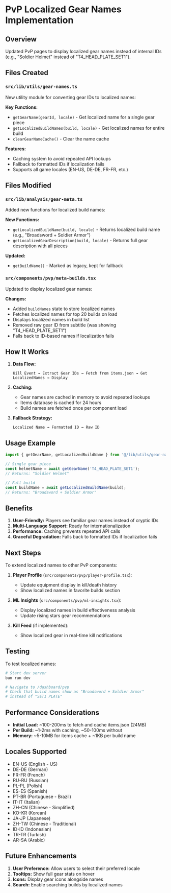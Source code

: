 # PvP Localized Gear Names Implementation

## Overview
Updated PvP pages to display localized gear names instead of internal IDs (e.g., "Soldier Helmet" instead of "T4_HEAD_PLATE_SET1").

## Files Created

### `src/lib/utils/gear-names.ts`
New utility module for converting gear IDs to localized names:

**Key Functions:**
- `getGearName(gearId, locale)` - Get localized name for a single gear piece
- `getLocalizedBuildNames(build, locale)` - Get localized names for entire build
- `clearGearNameCache()` - Clear the name cache

**Features:**
- Caching system to avoid repeated API lookups
- Fallback to formatted IDs if localization fails
- Supports all game locales (EN-US, DE-DE, FR-FR, etc.)

## Files Modified

### `src/lib/analysis/gear-meta.ts`
Added new functions for localized build names:

**New Functions:**
- `getLocalizedBuildName(build, locale)` - Returns localized build name (e.g., "Broadsword + Soldier Armor")
- `getLocalizedGearDescription(build, locale)` - Returns full gear description with all pieces

**Updated:**
- `getBuildName()` - Marked as legacy, kept for fallback

### `src/components/pvp/meta-builds.tsx`
Updated to display localized gear names:

**Changes:**
- Added `buildNames` state to store localized names
- Fetches localized names for top 20 builds on load
- Displays localized names in build list
- Removed raw gear ID from subtitle (was showing "T4_HEAD_PLATE_SET1")
- Falls back to ID-based names if localization fails

## How It Works

1. **Data Flow:**
   ```
   Kill Event → Extract Gear IDs → Fetch from items.json → Get LocalizedNames → Display
   ```

2. **Caching:**
   - Gear names are cached in memory to avoid repeated lookups
   - Items database is cached for 24 hours
   - Build names are fetched once per component load

3. **Fallback Strategy:**
   ```
   Localized Name → Formatted ID → Raw ID
   ```

## Usage Example

```typescript
import { getGearName, getLocalizedBuildName } from '@/lib/utils/gear-names';

// Single gear piece
const helmetName = await getGearName('T4_HEAD_PLATE_SET1'); 
// Returns: "Soldier Helmet"

// Full build
const buildName = await getLocalizedBuildName(build);
// Returns: "Broadsword + Soldier Armor"
```

## Benefits

1. **User-Friendly:** Players see familiar gear names instead of cryptic IDs
2. **Multi-Language Support:** Ready for internationalization
3. **Performance:** Caching prevents repeated API calls
4. **Graceful Degradation:** Falls back to formatted IDs if localization fails

## Next Steps

To extend localized names to other PvP components:

1. **Player Profile** (`src/components/pvp/player-profile.tsx`):
   - Update equipment display in kill/death history
   - Show localized names in favorite builds section

2. **ML Insights** (`src/components/pvp/ml-insights.tsx`):
   - Display localized names in build effectiveness analysis
   - Update rising stars gear recommendations

3. **Kill Feed** (if implemented):
   - Show localized gear in real-time kill notifications

## Testing

To test localized names:

```bash
# Start dev server
bun run dev

# Navigate to /dashboard/pvp
# Check that build names show as "Broadsword + Soldier Armor" 
# instead of "SET1 PLATE"
```

## Performance Considerations

- **Initial Load:** ~100-200ms to fetch and cache items.json (24MB)
- **Per Build:** ~1-2ms with caching, ~50-100ms without
- **Memory:** ~5-10MB for items cache + ~1KB per build name

## Locales Supported

- EN-US (English - US)
- DE-DE (German)
- FR-FR (French)
- RU-RU (Russian)
- PL-PL (Polish)
- ES-ES (Spanish)
- PT-BR (Portuguese - Brazil)
- IT-IT (Italian)
- ZH-CN (Chinese - Simplified)
- KO-KR (Korean)
- JA-JP (Japanese)
- ZH-TW (Chinese - Traditional)
- ID-ID (Indonesian)
- TR-TR (Turkish)
- AR-SA (Arabic)

## Future Enhancements

1. **User Preference:** Allow users to select their preferred locale
2. **Tooltips:** Show full gear stats on hover
3. **Icons:** Display gear icons alongside names
4. **Search:** Enable searching builds by localized names
